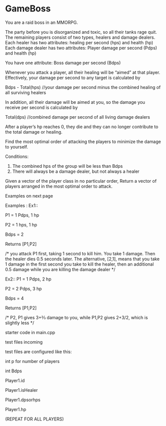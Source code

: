 # GameBoss
You are a raid boss in an MMORPG.

The party before you is disorganized and toxic, so all their tanks rage quit. 
The remaining players consist of two types, healers and damage dealers. 
Each healer has two attributes: healing per second (hps) and health (hp)
Each damage dealer has two attributes: Player damage per second (Pdps) and health (hp)

You have one attribute: Boss damage per second (Bdps)

Whenever you attack a player, all their healing will be “aimed” at that player. Effectively, your damage per second to any target is calculated by 

Bdps - Total(hps)
//your damage per second minus the combined healing of all surviving healers 

In addition, all their damage will be aimed at you, so the damage you receive per second is calculated by 

Total(dps)
//combined damage per second of all living damage dealers 

After a player’s hp reaches 0, they die and they can no longer contribute to the total damage or healing. 

Find the most optimal order of attacking the players to minimize the damage to yourself.

Conditions: 
1) The combined hps of the group will be less than Bdps
2) There will always be a damage dealer, but not always a healer 

Given a vector of the player class in no particular order,
Return a vector of players arranged in the most optimal order to attack. 

Examples on next page






Examples : 
Ex1::

P1 = 1 Pdps, 1 hp

P2 = 1 hps, 1 hp

Bdps = 2

Returns [P1,P2]

/*
you attack P1 first, taking 1 second to kill him. You take 1 damage. Then the healer dies 0.5 seconds later. The alternative, [2,1], means that you take 1 damage in the first second you take to kill the healer, then an additional 0.5 damage while you are killing the damage dealer
*/

Ex2::
P1 = 1 Pdps, 2 hp

P2 = 2 Pdps, 3 hp

Bdps = 4

Returns [P1,P2]

/*
P2, P1 gives 3+⅔ damage to you, while P1,P2 gives 2+3/2, which is slightly less
*/

starter code in main.cpp

test files incoming

test files are configured like this:

int p for number of players

int Bdps

Player1.id

Player1.isHealer

Player1.dpsorhps

Player1.hp

(REPEAT FOR ALL PLAYERS)
















